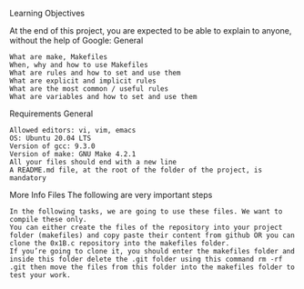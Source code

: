 Learning Objectives

At the end of this project, you are expected to be able to explain to anyone, without the help of Google:
General

    What are make, Makefiles
    When, why and how to use Makefiles
    What are rules and how to set and use them
    What are explicit and implicit rules
    What are the most common / useful rules
    What are variables and how to set and use them

Requirements
General

    Allowed editors: vi, vim, emacs
    OS: Ubuntu 20.04 LTS
    Version of gcc: 9.3.0
    Version of make: GNU Make 4.2.1
    All your files should end with a new line
    A README.md file, at the root of the folder of the project, is mandatory

More Info
Files
The following are very important steps

    In the following tasks, we are going to use these files. We want to compile these only.
    You can either create the files of the repository into your project folder (makefiles) and copy paste their content from github OR you can clone the 0x1B.c repository into the makefiles folder.
    If you’re going to clone it, you should enter the makefiles folder and inside this folder delete the .git folder using this command rm -rf .git then move the files from this folder into the makefiles folder to test your work.
